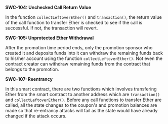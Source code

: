 **SWC-104: Unchecked Call Return Value**

In the function `collectLeftoverEther()` and `transaction()`, the return value of the call function to transfer Ether is checked to see if the call is successful. If not, the transaction will revert.

**SWC-105: Unprotected Ether Withdrawal**

After the promotion time period ends, only the promotion sponsor who created it and deposits funds into it can withdraw the remaining funds back to his/her account using the function `collectLeftoverEther()`. Not even the contract creator can withdraw remaining funds from the contract that belongs to the promotion.

**SWC-107: Reentrancy**

In this smart contract, there are two functions which involves transfering Ether from the smart contract to another address which are `transaction()` and `collectLeftoverEther()`. Before any call functions to transfer Ether are called, all the state changes to the coupon's and promotion balances are made so that re-entrancy attacks will fail as the state would have already changed if the attack occurs.